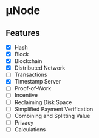 # μNode

## Features
- [x] Hash
- [x] Block
- [x] Blockchain
- [x] Distributed Network
- [ ] Transactions
- [x] Timestamp Server
- [ ] Proof-of-Work
- [ ] Incentive
- [ ] Reclaiming Disk Space
- [ ] Simplified Payment Verification
- [ ] Combining and Splitting Value
- [ ] Privacy
- [ ] Calculations
